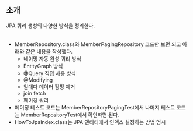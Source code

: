 ## 소개
JPA 쿼리 생성의 다양한 방식을 정리한다.  
<br>

+ MemberRepository.class와 MemberPagingRepository 코드만 보면 되고 아래와 같은 내용을 작성했다.
    + 네이밍 자동 완성 쿼리 방식
    + EntityGraph 방식
    + @Query 직접 사용 방식
    + @Modifying
    + 일대다 데이터 펌핑 제거
    + join fetch
    + 페이징 쿼리
+ 페이징 테스트 코드는 MemberRepositoryPagingTest에서 나머지 테스트 코드는 MemberRepositoryTest에서 확인하면 된다.  
+ HowToJpaIndex.class는 JPA 엔티티에서 인덱스 설정하는 방법 명시